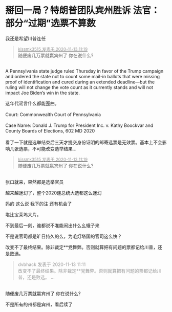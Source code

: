 # 掰回一局？特朗普团队宾州胜诉 法官：部分“过期”选票不算数


我还是希望川普连任

<div class="quote"><blockquote><font size="2"><a href="https://www.hostloc.com/forum.php?mod=redirect&amp;goto=findpost&amp;pid=9447624&amp;ptid=766132" target="_blank"><font color="#999999">kissmk3515 发表于 2020-11-13 11:19</font></a></font><br />
随便废几万票就赢宾州了 你在说什么?</blockquote></div><br />
A Pennsylvania state judge ruled Thursday in favor of the Trump campaign and ordered the state not to count some mail-in ballots that were missing proof of identification and cured during an extended deadline—but the ruling will not change the vote count as it currently stands and will not impact Joe Biden’s win in the state.

这年代谣言什么都能歪曲。<br />
<br />
Court: Commonwealth Court of Pennsylvania<br />
<br />
Case Name: Donald J. Trump for President Inc. v. Kathy Boockvar and County Boards of Elections, 602 MD 2020<br />
<br />
看了一下就是选举结束后三天才提交身份证明的邮寄选票是无效票。基本上不会影响几张选票，不可能改变选举结果...

<div class="quote"><blockquote><font size="2"><a href="https://www.hostloc.com/forum.php?mod=redirect&amp;goto=findpost&amp;pid=9447624&amp;ptid=766132" target="_blank"><font color="#999999">kissmk3515 发表于 2020-11-13 11:19</font></a></font><br />
随便废几万票就赢宾州了 你在说什么?</blockquote></div><br />
张口就来，果然都是选举官员<img src="static/image/smiley/default/lol.gif" smilieid="12" border="0" alt="" />

越来越迷幻了，整个2020连总统大选都这么迷幻

妈的 这么说 我下的注 还有机会了

堪比宝莱坞大片。

不到最后一刻，谁都说不准能闹出什么幺蛾子来<img src="static/image/smiley/default/lol.gif" smilieid="12" border="0" alt="" /><img src="static/image/smiley/default/lol.gif" smilieid="12" border="0" alt="" /><img src="static/image/smiley/default/lol.gif" smilieid="12" border="0" alt="" />

不是说官司都是旷日持久的么，为毛灯塔国的官司这么快？

改变不了最终结果。除非裁定**党舞弊。否则就算把有问题的票都记给川普，还是败选。

<div class="quote"><blockquote><font color="#999999">dvbhack 发表于 2020-11-13 11:11</font><br />
<font color="#999999">改变不了最终结果。除非裁定**党舞弊。否则就算把有问题的票都记给川普，还是败选。 ...</font></blockquote></div><br />
随便废几万票就赢宾州了 你在说什么?

不是所有的州都是宾州，看后续了
